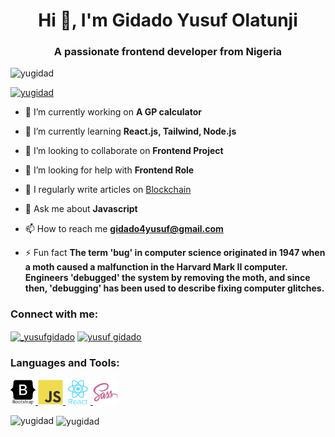 <h1 align="center">Hi 👋, I'm Gidado Yusuf Olatunji</h1>
<h3 align="center">A passionate frontend developer from Nigeria</h3>

<p align="left"> <img src="https://komarev.com/ghpvc/?username=yugidad&label=Profile%20views&color=0e75b6&style=flat" alt="yugidad" /> </p>

<p align="left"> <a href="https://github.com/ryo-ma/github-profile-trophy"><img src="https://github-profile-trophy.vercel.app/?username=yugidad" alt="yugidad" /></a> </p>

- 🔭 I’m currently working on **A GP calculator**

- 🌱 I’m currently learning **React.js, Tailwind, Node.js**

- 👯 I’m looking to collaborate on **Frontend Project**

- 🤝 I’m looking for help with **Frontend Role**

- 📝 I regularly write articles on [Blockchain](Blockchain)

- 💬 Ask me about **Javascript**

- 📫 How to reach me **gidado4yusuf@gmail.com**

- ⚡ Fun fact **The term 'bug' in computer science originated in 1947 when a moth caused a malfunction in the Harvard Mark II computer. Engineers 'debugged' the system by removing the moth, and since then, 'debugging' has been used to describe fixing computer glitches.**

<h3 align="left">Connect with me:</h3>
<p align="left">
<a href="https://twitter.com/_yusufgidado" target="blank"><img align="center" src="https://raw.githubusercontent.com/rahuldkjain/github-profile-readme-generator/master/src/images/icons/Social/twitter.svg" alt="_yusufgidado" height="30" width="40" /></a>
<a href="https://linkedin.com/in/yusuf gidado" target="blank"><img align="center" src="https://raw.githubusercontent.com/rahuldkjain/github-profile-readme-generator/master/src/images/icons/Social/linked-in-alt.svg" alt="yusuf gidado" height="30" width="40" /></a>
</p>

<h3 align="left">Languages and Tools:</h3>
<p align="left"> <a href="https://getbootstrap.com" target="_blank" rel="noreferrer"> <img src="https://raw.githubusercontent.com/devicons/devicon/master/icons/bootstrap/bootstrap-plain-wordmark.svg" alt="bootstrap" width="40" height="40"/> </a> <a href="https://developer.mozilla.org/en-US/docs/Web/JavaScript" target="_blank" rel="noreferrer"> <img src="https://raw.githubusercontent.com/devicons/devicon/master/icons/javascript/javascript-original.svg" alt="javascript" width="40" height="40"/> </a> <a href="https://reactjs.org/" target="_blank" rel="noreferrer"> <img src="https://raw.githubusercontent.com/devicons/devicon/master/icons/react/react-original-wordmark.svg" alt="react" width="40" height="40"/> </a> <a href="https://sass-lang.com" target="_blank" rel="noreferrer"> <img src="https://raw.githubusercontent.com/devicons/devicon/master/icons/sass/sass-original.svg" alt="sass" width="40" height="40"/> </a> </p>

<p><img align="left" src="https://github-readme-stats.vercel.app/api/top-langs?username=yugidad&show_icons=true&locale=en&layout=compact" alt="yugidad" /></p>

<p>&nbsp;<img align="center" src="https://github-readme-stats.vercel.app/api?username=yugidad&show_icons=true&locale=en" alt="yugidad" /></p>
